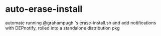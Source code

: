 # auto-erase-install
automate running @grahampugh 's erase-install.sh and add notifications with DEPnotify, rolled into a standalone distribution pkg
